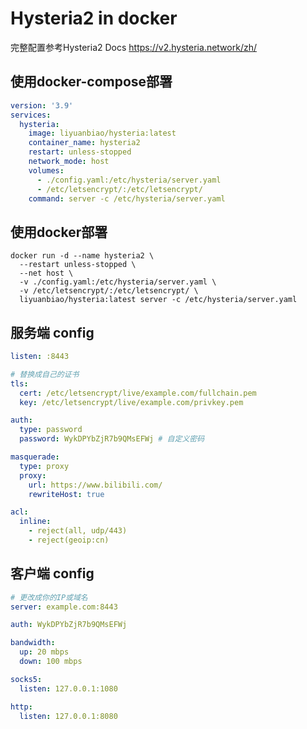 # Hysteria2 in docker
完整配置参考Hysteria2 Docs https://v2.hysteria.network/zh/

## 使用docker-compose部署
```yaml
version: '3.9'
services:
  hysteria:
    image: liyuanbiao/hysteria:latest
    container_name: hysteria2
    restart: unless-stopped
    network_mode: host
    volumes:
      - ./config.yaml:/etc/hysteria/server.yaml
      - /etc/letsencrypt/:/etc/letsencrypt/
    command: server -c /etc/hysteria/server.yaml
```

## 使用docker部署
```shell
docker run -d --name hysteria2 \
  --restart unless-stopped \
  --net host \
  -v ./config.yaml:/etc/hysteria/server.yaml \
  -v /etc/letsencrypt/:/etc/letsencrypt/ \
  liyuanbiao/hysteria:latest server -c /etc/hysteria/server.yaml
```

## 服务端 config
```yaml
listen: :8443 

# 替换成自己的证书
tls:
  cert: /etc/letsencrypt/live/example.com/fullchain.pem 
  key: /etc/letsencrypt/live/example.com/privkey.pem

auth:
  type: password
  password: WykDPYbZjR7b9QMsEFWj # 自定义密码

masquerade: 
  type: proxy
  proxy:
    url: https://www.bilibili.com/ 
    rewriteHost: true

acl:
  inline: 
    - reject(all, udp/443)
    - reject(geoip:cn)

```

## 客户端 config
```yaml
# 更改成你的IP或域名
server: example.com:8443 

auth: WykDPYbZjR7b9QMsEFWj 

bandwidth: 
  up: 20 mbps
  down: 100 mbps

socks5:
  listen: 127.0.0.1:1080 

http:
  listen: 127.0.0.1:8080 

```


